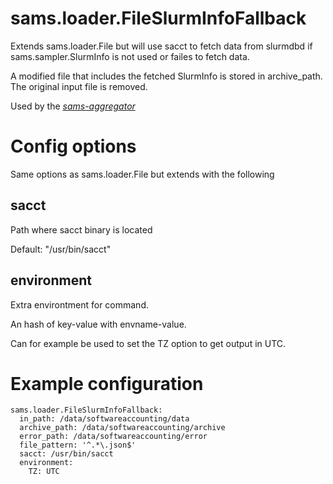 # sams.loader.FileSlurmInfoFallback

Extends sams.loader.File but will use sacct to fetch data 
from slurmdbd if sams.sampler.SlurmInfo is not used or 
failes to fetch data.

A modified file that includes the fetched SlurmInfo is stored in
archive_path. The original input file is removed.

Used by the [*sams-aggregator*](../sams-aggregator.md)

# Config options

Same options as sams.loader.File but extends with the following

## sacct

Path where sacct binary is located

Default: "/usr/bin/sacct"

## environment

Extra environtment for command.

An hash of key-value with envname-value.

Can for example be used to set the TZ option to get output in UTC.


# Example configuration

```
sams.loader.FileSlurmInfoFallback:
  in_path: /data/softwareaccounting/data
  archive_path: /data/softwareaccounting/archive
  error_path: /data/softwareaccounting/error
  file_pattern: '^.*\.json$'
  sacct: /usr/bin/sacct
  environment:
    TZ: UTC
```
